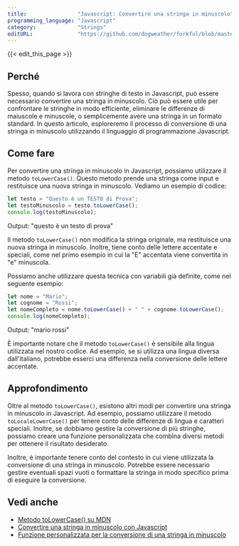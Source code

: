 ```yaml
---
title:                "Javascript: Convertire una stringa in minuscolo"
programming_language: "Javascript"
category:             "Strings"
editURL:              "https://github.com/dogweather/forkful/blob/master/content/it/javascript/converting-a-string-to-lower-case.md"
---
```


{{< edit_this_page >}}

## Perché

Spesso, quando si lavora con stringhe di testo in Javascript, può essere necessario convertire una stringa in minuscolo. Ciò può essere utile per confrontare le stringhe in modo efficiente, eliminare le differenze di maiuscole e minuscole, o semplicemente avere una stringa in un formato standard. In questo articolo, esploreremo il processo di conversione di una stringa in minuscolo utilizzando il linguaggio di programmazione Javascript.

## Come fare

Per convertire una stringa in minuscolo in Javascript, possiamo utilizzare il metodo `toLowerCase()`. Questo metodo prende una stringa come input e restituisce una nuova stringa in minuscolo. Vediamo un esempio di codice:

```Javascript
let testo = "Questo è un TESTO di Prova";
let testoMinuscolo = testo.toLowerCase();
console.log(testoMinuscolo);
```
Output: "questo è un testo di prova"

Il metodo `toLowerCase()` non modifica la stringa originale, ma restituisce una nuova stringa in minuscolo. Inoltre, tiene conto delle lettere accentate e speciali, come nel primo esempio in cui la "E" accentata viene convertita in "e" minuscola.

Possiamo anche utilizzare questa tecnica con variabili già definite, come nel seguente esempio:

```Javascript
let nome = "Mario";
let cognome = "Rossi";
let nomeCompleto = nome.toLowerCase() + " " + cognome.toLowerCase();
console.log(nomeCompleto);
```
Output: "mario rossi"

È importante notare che il metodo `toLowerCase()` è sensibile alla lingua utilizzata nel nostro codice. Ad esempio, se si utilizza una lingua diversa dall'italiano, potrebbe esserci una differenza nella conversione delle lettere accentate.

## Approfondimento

Oltre al metodo `toLowerCase()`, esistono altri modi per convertire una stringa in minuscolo in Javascript. Ad esempio, possiamo utilizzare il metodo `toLocaleLowerCase()` per tenere conto delle differenze di lingua e caratteri speciali. Inoltre, se dobbiamo gestire la conversione di più stringhe, possiamo creare una funzione personalizzata che combina diversi metodi per ottenere il risultato desiderato.

Inoltre, è importante tenere conto del contesto in cui viene utilizzata la conversione di una stringa in minuscolo. Potrebbe essere necessario gestire eventuali spazi vuoti o formattare la stringa in modo specifico prima di eseguire la conversione.

## Vedi anche

- [Metodo toLowerCase() su MDN](https://developer.mozilla.org/it/docs/Web/JavaScript/Reference/Global_Objects/String/toLowerCase)
- [Convertire una stringa in minuscolo con Javascript](https://www.html.it/guide/introduzione-a-javascript/convertire-una-stringa-in-minuscolo-con-javascript/)
- [Funzione personalizzata per la conversione di una stringa in minuscolo](https://www.codegrepper.com/code-examples/javascript/javascript+convert+string+to+lowercase+function)